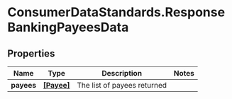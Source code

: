 # ConsumerDataStandards.ResponseBankingPayeesData

## Properties
Name | Type | Description | Notes
------------ | ------------- | ------------- | -------------
**payees** | [**[Payee]**](Payee.md) | The list of payees returned | 


